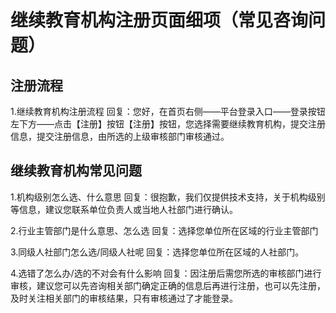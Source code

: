# 继续教育机构注册页面细项（常见咨询问题）

## 注册流程
1.继续教育机构注册流程
回复：您好，在首页右侧——平台登录入口——登录按钮左下方——点击【注册】按钮【注册】按钮，您选择需要继续教育机构，提交注册信息，提交注册信息，由所选的上级审核部门审核通过。

## 继续教育机构常见问题

1.机构级别怎么选、什么意思
回复：很抱歉，我们仅提供技术支持，关于机构级别等信息，建议您联系单位负责人或当地人社部门进行确认。

2.行业主管部门是什么意思、怎么选
回复：选择您单位所在区域的行业主管部门

3.同级人社部门怎么选/同级人社呢
回复：选择您单位所在区域的人社部门。

4.选错了怎么办/选的不对会有什么影响
回复：因注册后需您所选的审核部门进行审核，建议您可以先咨询相关部门确定正确的信息后再进行注册，也可以先注册，及时关注相关部门的审核结果，只有审核通过了才能登录。